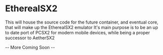 # EtherealSX2
This will house the source code for the future container, and eventual core, that will make up the EtherealSX2 emulator
It's main purpose is to be an up to date port of PCSX2 for modern mobile devices, while being a proper successor to AetherSX2

-- More Coming Soon --
